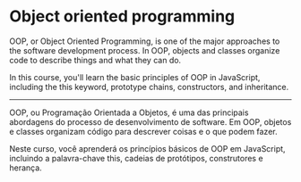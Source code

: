 # Object oriented programming

OOP, or Object Oriented Programming, is one of the major approaches to the software development process. In OOP, objects and classes organize code to describe things and what they can do.

In this course, you'll learn the basic principles of OOP in JavaScript, including the this keyword, prototype chains, constructors, and inheritance.

---

OOP, ou Programação Orientada a Objetos, é uma das principais abordagens do processo de desenvolvimento de software. Em OOP, objetos e classes organizam código para descrever coisas e o que podem fazer.

Neste curso, você aprenderá os princípios básicos de OOP em JavaScript, incluindo a palavra-chave this, cadeias de protótipos, construtores e herança. 
